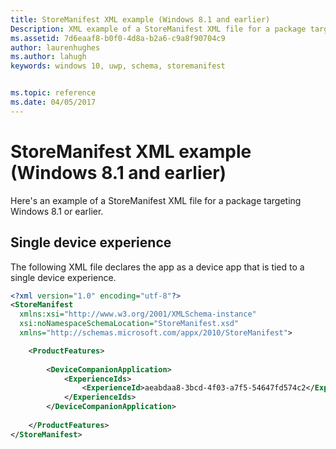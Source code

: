```yaml
---
title: StoreManifest XML example (Windows 8.1 and earlier)
Description: XML example of a StoreManifest XML file for a package targeting Windows 8.1 or earlier.
ms.assetid: 7d6eaaf8-b0f0-4d8a-b2a6-c9a8f90704c9
author: laurenhughes
ms.author: lahugh
keywords: windows 10, uwp, schema, storemanifest


ms.topic: reference
ms.date: 04/05/2017
---
```


# StoreManifest XML example (Windows 8.1 and earlier)


Here's an example of a StoreManifest XML file for a package targeting Windows 8.1 or earlier.

## Single device experience


The following XML file declares the app as a device app that is tied to a single device experience.

```XML
<?xml version="1.0" encoding="utf-8"?>
<StoreManifest
  xmlns:xsi="http://www.w3.org/2001/XMLSchema-instance"
  xsi:noNamespaceSchemaLocation="StoreManifest.xsd"
  xmlns="http://schemas.microsoft.com/appx/2010/StoreManifest">

    <ProductFeatures>
        
        <DeviceCompanionApplication>
            <ExperienceIds>
                <ExperienceId>aeabdaa8-3bcd-4f03-a7f5-54647fd574c2</ExperienceId>
            </ExperienceIds>
        </DeviceCompanionApplication>
                
    </ProductFeatures>
</StoreManifest>
```

 

 



